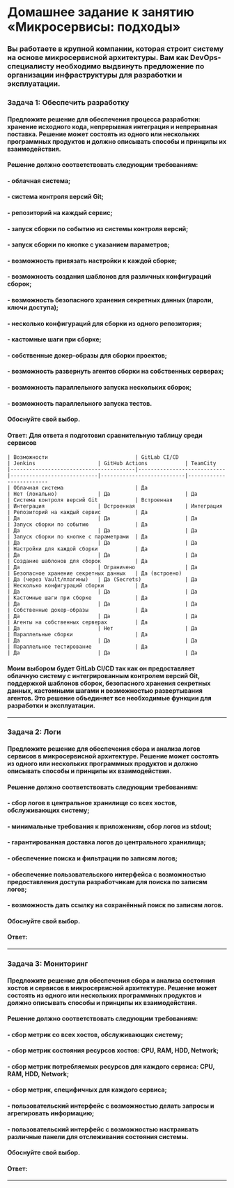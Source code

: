 # Домашнее задание к занятию «Микросервисы: подходы»
### Вы работаете в крупной компании, которая строит систему на основе микросервисной архитектуры. Вам как DevOps-специалисту необходимо выдвинуть предложение по организации инфраструктуры для разработки и эксплуатации.

### Задача 1: Обеспечить разработку
#### Предложите решение для обеспечения процесса разработки: хранение исходного кода, непрерывная интеграция и непрерывная поставка. Решение может состоять из одного или нескольких программных продуктов и должно описывать способы и принципы их взаимодействия.

#### Решение должно соответствовать следующим требованиям:

#### - облачная система;
#### - система контроля версий Git;
#### - репозиторий на каждый сервис;
#### - запуск сборки по событию из системы контроля версий;
#### - запуск сборки по кнопке с указанием параметров;
#### - возможность привязать настройки к каждой сборке;
#### - возможность создания шаблонов для различных конфигураций сборок;
#### - возможность безопасного хранения секретных данных (пароли, ключи доступа);
#### - несколько конфигураций для сборки из одного репозитория;
#### - кастомные шаги при сборке;
#### - собственные докер-образы для сборки проектов;
#### - возможность развернуть агентов сборки на собственных серверах;
#### - возможность параллельного запуска нескольких сборок;
#### - возможность параллельного запуска тестов.
#### Обоснуйте свой выбор.

#### Ответ: Для ответа я подготовил сравнительную таблицу среди сервисов
```
| Возможности                            | GitLab CI/CD               | Jenkins                    | GitHub Actions            | TeamCity                
|----------------------------------------|----------------------------|----------------------------|---------------------------|-------------------------
| Облачная система                       | Да                         | Нет (локально)             | Да                        | Да                      
| Система контроля версий Git            | Встроенная                 | Интеграция                 | Встроенная                | Интеграция              
| Репозиторий на каждый сервис           | Да                         | Да                         | Да                        | Да                      
| Запуск сборки по событию               | Да                         | Да                         | Да                        | Да                      
| Запуск сборки по кнопке с параметрами  | Да                         | Да                         | Да                        | Да                      
| Настройки для каждой сборки            | Да                         | Да                         | Да                        | Да                      
| Создание шаблонов для сборок           | Да                         | Да                         | Ограничено                | Да                      
| Безопасное хранение секретных данных   | Да (встроено)              | Да (через Vault/плагины)   | Да (Secrets)              | Да                      
| Несколько конфигураций сборки          | Да                         | Да                         | Да                        | Да                      
| Кастомные шаги при сборке              | Да                         | Да                         | Да                        | Да                      
| Собственные докер-образы               | Да                         | Да                         | Да                        | Да                      
| Агенты на собственных серверах         | Да                         | Да                         | Нет                       | Да                      
| Параллельные сборки                    | Да                         | Да                         | Да                        | Да                      
| Параллельное тестирование              | Да                         | Да                         | Да                        | Да                      
```
#### Моим выбором будет GitLab CI/CD так как он предоставляет облачную систему с интегрированным контролем версий Git, поддержкой шаблонов сборок, безопасного хранения секретных данных, кастомными шагами и возможностью развертывания агентов. Это решение объединяет все необходимые функции для разработки и эксплуатации.

---

### Задача 2: Логи
#### Предложите решение для обеспечения сбора и анализа логов сервисов в микросервисной архитектуре. Решение может состоять из одного или нескольких программных продуктов и должно описывать способы и принципы их взаимодействия.

#### Решение должно соответствовать следующим требованиям:

#### - сбор логов в центральное хранилище со всех хостов, обслуживающих систему;
#### - минимальные требования к приложениям, сбор логов из stdout;
#### - гарантированная доставка логов до центрального хранилища;
#### - обеспечение поиска и фильтрации по записям логов;
#### - обеспечение пользовательского интерфейса с возможностью предоставления доступа разработчикам для поиска по записям логов;
#### - возможность дать ссылку на сохранённый поиск по записям логов.
#### Обоснуйте свой выбор.

#### Ответ: 

---

### Задача 3: Мониторинг
#### Предложите решение для обеспечения сбора и анализа состояния хостов и сервисов в микросервисной архитектуре. Решение может состоять из одного или нескольких программных продуктов и должно описывать способы и принципы их взаимодействия.

#### Решение должно соответствовать следующим требованиям:

#### - сбор метрик со всех хостов, обслуживающих систему;
#### - сбор метрик состояния ресурсов хостов: CPU, RAM, HDD, Network;
#### - сбор метрик потребляемых ресурсов для каждого сервиса: CPU, RAM, HDD, Network;
#### - сбор метрик, специфичных для каждого сервиса;
#### - пользовательский интерфейс с возможностью делать запросы и агрегировать информацию;
#### - пользовательский интерфейс с возможностью настраивать различные панели для отслеживания состояния системы.
#### Обоснуйте свой выбор.

#### Ответ:

---

